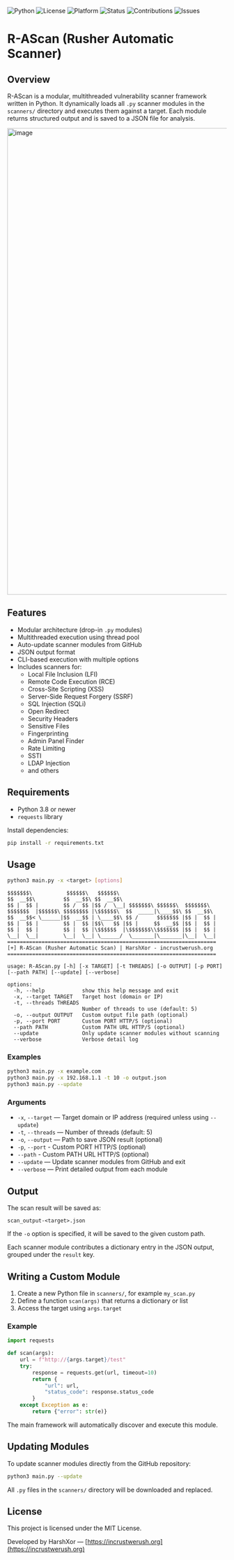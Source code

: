 ![Python](https://img.shields.io/badge/python-3.8%2B-blue.svg)
![License](https://img.shields.io/badge/license-MIT-green.svg)
![Platform](https://img.shields.io/badge/platform-Linux%20%7C%20Windows-lightgrey.svg)
![Status](https://img.shields.io/badge/status-active-brightgreen.svg)
![Contributions](https://img.shields.io/badge/contributions-welcome-orange.svg)
![Issues](https://img.shields.io/badge/issues-open-important.svg)

# R-AScan (Rusher Automatic Scanner)

## Overview

R-AScan is a modular, multithreaded vulnerability scanner framework written in Python. It dynamically loads all `.py` scanner modules in the `scanners/` directory and executes them against a target. Each module returns structured output and is saved to a JSON file for analysis.

<img width="1071" alt="image" src="https://github.com/user-attachments/assets/a17a9c2a-9f58-49bd-bb23-4a588245e2a4" />

## Features

- Modular architecture (drop-in `.py` modules)
- Multithreaded execution using thread pool
- Auto-update scanner modules from GitHub
- JSON output format
- CLI-based execution with multiple options
- Includes scanners for:
  - Local File Inclusion (LFI)
  - Remote Code Execution (RCE)
  - Cross-Site Scripting (XSS)
  - Server-Side Request Forgery (SSRF)
  - SQL Injection (SQLi)
  - Open Redirect
  - Security Headers
  - Sensitive Files
  - Fingerprinting
  - Admin Panel Finder
  - Rate Limiting
  - SSTI
  - LDAP Injection
  - and others

## Requirements

- Python 3.8 or newer
- `requests` library

Install dependencies:

```bash
pip install -r requirements.txt
````

## Usage

```bash
python3 main.py -x <target> [options]
```

```
$$$$$$$\           $$$$$$\   $$$$$$\                               
$$  __$$\         $$  __$$\ $$  __$$\                              
$$ |  $$ |        $$ /  $$ |$$ /  \__| $$$$$$$\ $$$$$$\  $$$$$$$\  
$$$$$$$  |$$$$$$\ $$$$$$$$ |\$$$$$$\  $$  _____|\____$$\ $$  __$$\ 
$$  __$$< \______|$$  __$$ | \____$$\ $$ /      $$$$$$$ |$$ |  $$ |
$$ |  $$ |        $$ |  $$ |$$\   $$ |$$ |     $$  __$$ |$$ |  $$ |
$$ |  $$ |        $$ |  $$ |\$$$$$$  |\$$$$$$$\\$$$$$$$ |$$ |  $$ |
\__|  \__|        \__|  \__| \______/  \_______|\_______|\__|  \__|
===================================================================
[+] R-AScan (Rusher Automatic Scan) | HarshXor - incrustwerush.org
===================================================================

usage: R-AScan.py [-h] [-x TARGET] [-t THREADS] [-o OUTPUT] [-p PORT] [--path PATH] [--update] [--verbose]

options:
  -h, --help            show this help message and exit
  -x, --target TARGET   Target host (domain or IP)
  -t, --threads THREADS
                        Number of threads to use (default: 5)
  -o, --output OUTPUT   Custom output file path (optional)
  -p, --port PORT       Custom PORT HTTP/S (optional)
  --path PATH           Custom PATH URL HTTP/S (optional)
  --update              Only update scanner modules without scanning
  --verbose             Verbose detail log
```

### Examples

```bash
python3 main.py -x example.com
python3 main.py -x 192.168.1.1 -t 10 -o output.json
python3 main.py --update
```

### Arguments

* `-x`, `--target` — Target domain or IP address (required unless using `--update`)
* `-t`, `--threads` — Number of threads (default: 5)
* `-o`, `--output` — Path to save JSON result (optional)
* `-p`, `--port` - Custom PORT HTTP/S (optional)
* `--path` - Custom PATH URL HTTP/S (optional)
* `--update` — Update scanner modules from GitHub and exit
* `--verbose` — Print detailed output from each module

## Output

The scan result will be saved as:

```
scan_output-<target>.json
```

If the `-o` option is specified, it will be saved to the given custom path.

Each scanner module contributes a dictionary entry in the JSON output, grouped under the `result` key.

## Writing a Custom Module

1. Create a new Python file in `scanners/`, for example `my_scan.py`
2. Define a function `scan(args)` that returns a dictionary or list
3. Access the target using `args.target`

### Example

```python
import requests

def scan(args):
    url = f"http://{args.target}/test"
    try:
        response = requests.get(url, timeout=10)
        return {
            "url": url,
            "status_code": response.status_code
        }
    except Exception as e:
        return {"error": str(e)}
```

The main framework will automatically discover and execute this module.

## Updating Modules

To update scanner modules directly from the GitHub repository:

```bash
python3 main.py --update
```

All `.py` files in the `scanners/` directory will be downloaded and replaced.

## License

This project is licensed under the MIT License.

Developed by HarshXor — [https://incrustwerush.org](https://incrustwerush.org)
